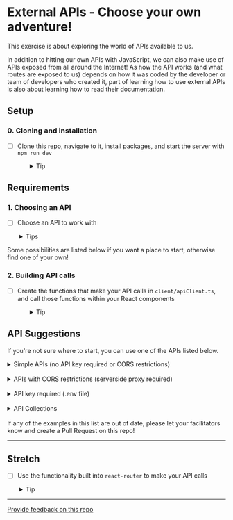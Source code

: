 # External APIs - Choose your own adventure!

This exercise is about exploring the world of APIs available to us.

In addition to hitting our own APIs with JavaScript, we can also make use of APIs exposed from all around the Internet! As how the API works (and what routes are exposed to us) depends on how it was coded by the developer or team of developers who created it, part of learning how to use external APIs is also about learning how to read their documentation.

## Setup

### 0. Cloning and installation

- [ ] Clone this repo, navigate to it, install packages, and start the server with `npm run dev`
  <details style="padding-left: 2em">
    <summary>Tip</summary>

  ```sh
  cd consuming-external-apis
  npm i
  npm run dev
  ```

  </details>

## Requirements

### 1. Choosing an API

- [ ] Choose an API to work with
<details style="padding-left: 2em">
  <summary>Tips</summary>
  
  * If you choose an API that enforces CORS, you'll need to consume that API from your server-side, and consume your own API from the client-side (i.e. using your server as a proxy).
  * If you choose an API that requires a key or other authentication token, you will need to create a .env (to keep your key hidden from git).
</details>

Some possibilities are listed below if you want a place to start, otherwise find one of your own!

### 2. Building API calls

- [ ] Create the functions that make your API calls in `client/apiClient.ts`, and call those functions within your React components
  <details style="padding-left: 2em">
    <summary>Tip</summary>
    
    There is a basic API route set up for you - you may wish to use this as a template.
  </details>


## API Suggestions

If you're not sure where to start, you can use one of the APIs listed below.

<details>
  <summary>Simple APIs (no API key required or CORS restrictions)</summary>

- https://www.boredapi.com: suggest a random activity
- https://dog.ceo/dog-api: dog pictures
- https://randomfox.ca/floof: random fox pictures
- https://pokeapi.co/docs/v2: Pokémon
- https://swapi.dev: Star Wars
- https://disneyapi.dev/docs: Disney characters
- https://open-meteo.com/: weather
- https://wheretheiss.at/w/developer: get the latitude and longitude of the International Space Station
</details>
<br />

<details>
  <summary>APIs with CORS restrictions (serverside proxy required)</summary>

- https://www.affirmations.dev: positive affirmations/quotes
- https://openlibrary.org/developers/api: books
</details>
<br />

<details>
  <summary>API key required (.env file)</summary>

- https://www.omdbapi.com: movies
- https://thecatapi.com: cat pictures
- https://developer.marvel.com: Marvel comics
- https://the-one-api.dev: Lord of the Rings
- https://www.tepapa.govt.nz/learn/research/datasets/collections-api Te Papa Collections
- https://data.rijksmuseum.nl/object-metadata/api: Rijksmuseum (art)
- https://opendata.metlink.org.nz: Metlink (Wellington public transport)
- https://dev-portal.at.govt.nz: Auckland Transport
- https://docs.opencollective.com/help/contributing/development/api: GraphQL
</details>
<br />

<details>
  <summary>API Collections</summary>

- https://api.nasa.gov: a library of APIs from NASA (picture of the day, natural event tracker, etc.)
- https://github.com/public-apis/public-apis: a LOT of APIs (inaccurate in places, use this to help start your search but you'll have to investigate the APIs themselves, and please note that a few of them may have triggering or NSFW content, so please proceed with care)
</details>
<br />
If any of the examples in this list are out of date, please let your facilitators know and create a Pull Request on this repo!

---

## Stretch

- [ ] Use the functionality built into `react-router` to make your API calls
<details style="padding-left: 2em">
  <summary>Tip</summary>
  
  There are a few different ways of handling loading and errors with React Router. Have a look at their documentation to learn about the different approaches.

  - loader: https://reactrouter.com/en/main/route/loader
  - errors: https://reactrouter.com/en/main/route/error-element
  - loading state: https://reactrouter.com/en/main/hooks/use-navigation


</details>

---

[Provide feedback on this repo](https://docs.google.com/forms/d/e/1FAIpQLSfw4FGdWkLwMLlUaNQ8FtP2CTJdGDUv6Xoxrh19zIrJSkvT4Q/viewform?usp=pp_url&entry.1958421517=consuming-external-apis)
